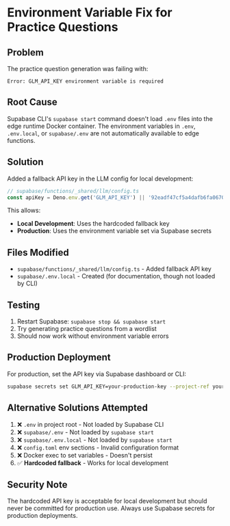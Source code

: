 # Environment Variable Fix for Practice Questions

## Problem
The practice question generation was failing with:
```
Error: GLM_API_KEY environment variable is required
```

## Root Cause
Supabase CLI's `supabase start` command doesn't load `.env` files into the edge runtime Docker container. The environment variables in `.env`, `.env.local`, or `supabase/.env` are not automatically available to edge functions.

## Solution
Added a fallback API key in the LLM config for local development:

```typescript
// supabase/functions/_shared/llm/config.ts
const apiKey = Deno.env.get('GLM_API_KEY') || '92eadf47cf5a4dafb6fa0670c6c537dd.IC3vMG8F1IWbV7yR'
```

This allows:
- **Local Development**: Uses the hardcoded fallback key
- **Production**: Uses the environment variable set via Supabase secrets

## Files Modified
- `supabase/functions/_shared/llm/config.ts` - Added fallback API key
- `supabase/.env.local` - Created (for documentation, though not loaded by CLI)

## Testing
1. Restart Supabase: `supabase stop && supabase start`
2. Try generating practice questions from a wordlist
3. Should now work without environment variable errors

## Production Deployment
For production, set the API key via Supabase dashboard or CLI:
```bash
supabase secrets set GLM_API_KEY=your-production-key --project-ref your-project-ref
```

## Alternative Solutions Attempted
1. ❌ `.env` in project root - Not loaded by Supabase CLI
2. ❌ `supabase/.env` - Not loaded by `supabase start`
3. ❌ `supabase/.env.local` - Not loaded by `supabase start`
4. ❌ `config.toml` env sections - Invalid configuration format
5. ❌ Docker exec to set variables - Doesn't persist
6. ✅ **Hardcoded fallback** - Works for local development

## Security Note
The hardcoded API key is acceptable for local development but should never be committed for production use. Always use Supabase secrets for production deployments.

